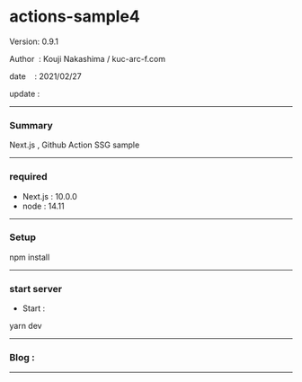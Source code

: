 # actions-sample4

 Version: 0.9.1

 Author  : Kouji Nakashima / kuc-arc-f.com

 date    : 2021/02/27

 update  :

***
### Summary

Next.js , Github Action SSG sample

***
### required
* Next.js : 10.0.0
* node : 14.11

***
### Setup

npm install

***
### start server
* Start :

yarn dev

***
### Blog : 

***

